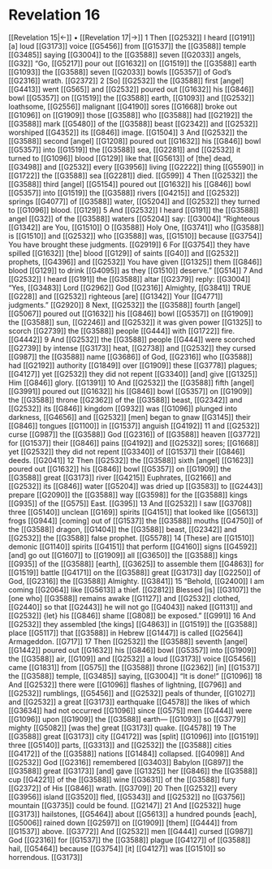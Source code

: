 # Revelation 16
[[Revelation 15|←]] • [[Revelation 17|→]]
1 Then [[G2532]] I heard [[G191]] [a] loud [[G3173]] voice [[G5456]] from [[G1537]] the [[G3588]] temple [[G3485]] saying [[G3004]] to the [[G3588]] seven [[G2033]] angels, [[G32]] “Go, [[G5217]] pour out [[G1632]] on [[G1519]] the [[G3588]] earth [[G1093]] the [[G3588]] seven [[G2033]] bowls [[G5357]] of God’s [[G2316]] wrath. [[G2372]] 
2 [So] [[G2532]] the [[G3588]] first [angel] [[G4413]] went [[G565]] and [[G2532]] poured out [[G1632]] his [[G846]] bowl [[G5357]] on [[G1519]] the [[G3588]] earth, [[G1093]] and [[G2532]] loathsome, [[G2556]] malignant [[G4190]] sores [[G1668]] broke out [[G1096]] on [[G1909]] those [[G3588]] who [[G3588]] had [[G2192]] the [[G3588]] mark [[G5480]] of the [[G3588]] beast [[G2342]] and [[G2532]] worshiped [[G4352]] its [[G846]] image. [[G1504]] 
3 And [[G2532]] the [[G3588]] second [angel] [[G1208]] poured out [[G1632]] his [[G846]] bowl [[G5357]] into [[G1519]] the [[G3588]] sea, [[G2281]] and [[G2532]] it turned to [[G1096]] blood [[G129]] like that [[G5613]] of [the] dead, [[G3498]] and [[G2532]] every [[G3956]] living [[G2222]] thing [[G5590]] in [[G1722]] the [[G3588]] sea [[G2281]] died. [[G599]] 
4 Then [[G2532]] the [[G3588]] third [angel] [[G5154]] poured out [[G1632]] his [[G846]] bowl [[G5357]] into [[G1519]] the [[G3588]] rivers [[G4215]] and [[G2532]] springs [[G4077]] of [[G3588]] water, [[G5204]] and [[G2532]] they turned to [[G1096]] blood. [[G129]] 
5 And [[G2532]] I heard [[G191]] the [[G3588]] angel [[G32]] of the [[G3588]] waters [[G5204]] say: [[G3004]] “Righteous [[G1342]] are You, [[G1510]] O [[G3588]] Holy One, [[G3741]] who [[G3588]] is [[G1510]] and [[G2532]] who [[G3588]] was, [[G1510]] because [[G3754]] You have brought these judgments. [[G2919]] 
6 For [[G3754]] they have spilled [[G1632]] [the] blood [[G129]] of saints [[G40]] and [[G2532]] prophets, [[G4396]] and [[G2532]] You have given [[G1325]] them [[G846]] blood [[G129]] to drink [[G4095]] as they [[G1510]] deserve.” [[G514]] 
7 And [[G2532]] I heard [[G191]] the [[G3588]] altar [[G2379]] reply: [[G3004]] “Yes, [[G3483]] Lord [[G2962]] God [[G2316]] Almighty, [[G3841]] TRUE [[G228]] and [[G2532]] righteous [are] [[G1342]] Your [[G4771]] judgments.” [[G2920]] 
8 Next, [[G2532]] the [[G3588]] fourth [angel] [[G5067]] poured out [[G1632]] his [[G846]] bowl [[G5357]] on [[G1909]] the [[G3588]] sun, [[G2246]] and [[G2532]] it was given power [[G1325]] to scorch [[G2739]] the [[G3588]] people [[G444]] with [[G1722]] fire. [[G4442]] 
9 And [[G2532]] the [[G3588]] people [[G444]] were scorched [[G2739]] by intense [[G3173]] heat, [[G2738]] and [[G2532]] they cursed [[G987]] the [[G3588]] name [[G3686]] of God, [[G2316]] who [[G3588]] had [[G2192]] authority [[G1849]] over [[G1909]] these [[G3778]] plagues; [[G4127]] yet [[G2532]] they did not repent [[G3340]] [and] give [[G1325]] Him [[G846]] glory. [[G1391]] 
10 And [[G2532]] the [[G3588]] fifth [angel] [[G3991]] poured out [[G1632]] his [[G846]] bowl [[G5357]] on [[G1909]] the [[G3588]] throne [[G2362]] of the [[G3588]] beast, [[G2342]] and [[G2532]] its [[G846]] kingdom [[G932]] was [[G1096]] plunged into darkness, [[G4656]] and [[G2532]] [men] began to gnaw [[G3145]] their [[G846]] tongues [[G1100]] in [[G1537]] anguish [[G4192]] 
11 and [[G2532]] curse [[G987]] the [[G3588]] God [[G2316]] of [[G3588]] heaven [[G3772]] for [[G1537]] their [[G846]] pains [[G4192]] and [[G2532]] sores; [[G1668]] yet [[G2532]] they did not repent [[G3340]] of [[G1537]] their [[G846]] deeds. [[G2041]] 
12 Then [[G2532]] the [[G3588]] sixth [angel] [[G1623]] poured out [[G1632]] his [[G846]] bowl [[G5357]] on [[G1909]] the [[G3588]] great [[G3173]] river [[G4215]] Euphrates, [[G2166]] and [[G2532]] its [[G846]] water [[G5204]] was dried up [[G3583]] to [[G2443]] prepare [[G2090]] the [[G3588]] way [[G3598]] for the [[G3588]] kings [[G935]] of the [[G575]] East. [[G395]] 
13 And [[G2532]] I saw [[G3708]] three [[G5140]] unclean [[G169]] spirits [[G4151]] that looked like [[G5613]] frogs [[G944]] [coming] out of [[G1537]] the [[G3588]] mouths [[G4750]] of the [[G3588]] dragon, [[G1404]] the [[G3588]] beast, [[G2342]] and [[G2532]] the [[G3588]] false prophet. [[G5578]] 
14 [These] are [[G1510]] demonic [[G1140]] spirits [[G4151]] that perform [[G4160]] signs [[G4592]] [and] go out [[G1607]] to [[G1909]] all [[G3650]] the [[G3588]] kings [[G935]] of the [[G3588]] [earth], [[G3625]] to assemble them [[G4863]] for [[G1519]] battle [[G4171]] on the [[G3588]] great [[G3173]] day [[G2250]] of God, [[G2316]] the [[G3588]] Almighty. [[G3841]] 
15 “Behold, [[G2400]] I am coming [[G2064]] like [[G5613]] a thief. [[G2812]] Blessed [is] [[G3107]] the [one who] [[G3588]] remains awake [[G1127]] and [[G2532]] clothed, [[G2440]] so that [[G2443]] he will not go [[G4043]] naked [[G1131]] and [[G2532]] {let} his [[G846]] shame [[G808]] be exposed.” [[G991]] 
16 And [[G2532]] they assembled [the kings] [[G4863]] in [[G1519]] the [[G3588]] place [[G5117]] that [[G3588]] in Hebrew [[G1447]] is called [[G2564]] Armageddon. [[G717]] 
17 Then [[G2532]] the [[G3588]] seventh [angel] [[G1442]] poured out [[G1632]] his [[G846]] bowl [[G5357]] into [[G1909]] the [[G3588]] air, [[G109]] and [[G2532]] a loud [[G3173]] voice [[G5456]] came [[G1831]] from [[G575]] the [[G3588]] throne [[G2362]] [in] [[G1537]] the [[G3588]] temple, [[G3485]] saying, [[G3004]] “It is done!” [[G1096]] 
18 And [[G2532]] there were [[G1096]] flashes of lightning, [[G796]] and [[G2532]] rumblings, [[G5456]] and [[G2532]] peals of thunder, [[G1027]] and [[G2532]] a great [[G3173]] earthquake [[G4578]] the likes of which [[G3634]] had not occurred [[G1096]] since [[G575]] men [[G444]] were [[G1096]] upon [[G1909]] the [[G3588]] earth— [[G1093]] so [[G3779]] mighty [[G5082]] [was the] great [[G3173]] quake. [[G4578]] 
19 The [[G3588]] great [[G3173]] city [[G4172]] was [split] [[G1096]] into [[G1519]] three [[G5140]] parts, [[G3313]] and [[G2532]] the [[G3588]] cities [[G4172]] of the [[G3588]] nations [[G1484]] collapsed. [[G4098]] And [[G2532]] God [[G2316]] remembered [[G3403]] Babylon [[G897]] the [[G3588]] great [[G3173]] [and] gave [[G1325]] her [[G846]] the [[G3588]] cup [[G4221]] of the [[G3588]] wine [[G3631]] of the [[G3588]] fury [[G2372]] of His [[G846]] wrath. [[G3709]] 
20 Then [[G2532]] every [[G3956]] island [[G3520]] fled, [[G5343]] and [[G2532]] no [[G3756]] mountain [[G3735]] could be found. [[G2147]] 
21 And [[G2532]] huge [[G3173]] hailstones, [[G5464]] about [[G5613]] a hundred pounds [each], [[G5006]] rained down [[G2597]] on [[G1909]] [them] [[G444]] from [[G1537]] above. [[G3772]] And [[G2532]] men [[G444]] cursed [[G987]] God [[G2316]] for [[G1537]] the [[G3588]] plague [[G4127]] of [[G3588]] hail, [[G5464]] because [[G3754]] [it] [[G4127]] was [[G1510]] so horrendous. [[G3173]] 
